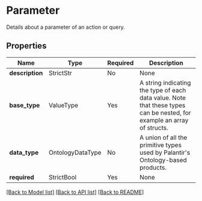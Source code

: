 # Parameter

Details about a parameter of an action or query.

## Properties
Name | Type | Required | Description |
------------ | ------------- | ------------- | ------------- |
**description** | StrictStr | No | None |
**base_type** | ValueType | Yes | A string indicating the type of each data value. Note that these types can be nested, for example an array of structs.  | Type                | JSON value                                                                                                        | |---------------------|-------------------------------------------------------------------------------------------------------------------| | Array               | `Array<T>`, where `T` is the type of the array elements, e.g. `Array<String>`.                                    | | Attachment          | `Attachment`                                                                                                      | | Boolean             | `Boolean`                                                                                                         | | Byte                | `Byte`                                                                                                            | | Date                | `LocalDate`                                                                                                       | | Decimal             | `Decimal`                                                                                                         | | Double              | `Double`                                                                                                          | | Float               | `Float`                                                                                                           | | Integer             | `Integer`                                                                                                         | | Long                | `Long`                                                                                                            | | OntologyObject      | `OntologyObject<T>` where `T` is the API name of the referenced object type.                                      | | Short               | `Short`                                                                                                           | | String              | `String`                                                                                                          | | Struct              | `Struct<T>` where `T` contains field name and type pairs, e.g. `Struct<{ firstName: String, lastName: string }>`  | | Timeseries          | `TimeSeries<T>` where `T` is either `String` for an enum series or `Double` for a numeric series.                 | | Timestamp           | `Timestamp`                                                                                                       |  |
**data_type** | OntologyDataType | No | A union of all the primitive types used by Palantir's Ontology-based products.  |
**required** | StrictBool | Yes | None |


[[Back to Model list]](../../README.md#documentation-for-models) [[Back to API list]](../../README.md#documentation-for-api-endpoints) [[Back to README]](../../README.md)
